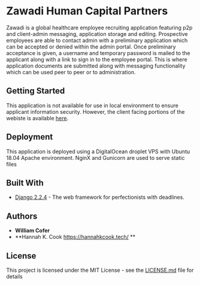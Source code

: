 
# Zawadi Human Capital Partners

Zawadi is a global healthcare employee recruiting application featuring p2p and client-admin messaging, application storage and editing. Prospective employees are able to contact admin with a preliminary application which can be accepted or denied within the admin portal. Once preliminary acceptance is given, a username and temporary password is mailed to the applicant along with a link to sign in to the employee portal. This is where application documents are submitted along with messaging functionality which can be used peer to peer or to administration.

## Getting Started

This application is not available for use in local environment to ensure applicant information security. However, the client facing portions of the webiste is available <a href="https://zawadihumancapitalpartners.com/">here</a>.


## Deployment

This application is deployed using a DigitalOcean droplet VPS with Ubuntu 18.04 Apache environment. NginX and Gunicorn are used to serve static files

## Built With

* [Django 2.2.4](https://docs.djangoproject.com/en/3.0/) - The web framework for perfectionists with deadlines.


## Authors

* **William Cofer** 
* **Hannah K. Cook https://hannahkcook.tech/ **

## License

This project is licensed under the MIT License - see the [LICENSE.md](LICENSE.md) file for details





